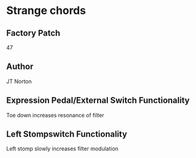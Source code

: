 



# Strange chords

## Factory Patch


47
## Author


JT Norton
## Expression Pedal/External Switch Functionality


Toe down increases resonance of filter
## Left Stompswitch Functionality


Left stomp slowly increases filter modulation